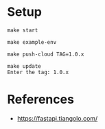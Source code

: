 

# Setup
```shell
make start
```

```shell
make example-env
```

```shell
make push-cloud TAG=1.0.x

make update
Enter the tag: 1.0.x
```

# References
- https://fastapi.tiangolo.com/